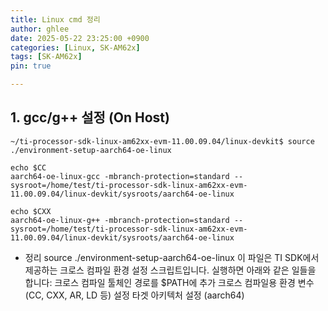 ```yaml
---
title: Linux cmd 정리
author: ghlee
date: 2025-05-22 23:25:00 +0900
categories: [Linux, SK-AM62x]
tags: [SK-AM62x]
pin: true

---
```



## 1. gcc/g++ 설정 (On Host)
```shell
~/ti-processor-sdk-linux-am62xx-evm-11.00.09.04/linux-devkit$ source ./environment-setup-aarch64-oe-linux 

echo $CC
aarch64-oe-linux-gcc -mbranch-protection=standard --sysroot=/home/test/ti-processor-sdk-linux-am62xx-evm-11.00.09.04/linux-devkit/sysroots/aarch64-oe-linux

echo $CXX
aarch64-oe-linux-g++ -mbranch-protection=standard --sysroot=/home/test/ti-processor-sdk-linux-am62xx-evm-11.00.09.04/linux-devkit/sysroots/aarch64-oe-linux
```

- 정리
  source ./environment-setup-aarch64-oe-linux
  이 파일은 TI SDK에서 제공하는 크로스 컴파일 환경 설정 스크립트입니다.
  실행하면 아래와 같은 일들을 합니다:
    크로스 컴파일 툴체인 경로를 $PATH에 추가
    크로스 컴파일용 환경 변수 (CC, CXX, AR, LD 등) 설정
    타겟 아키텍처 설정 (aarch64)

